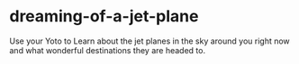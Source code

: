 # dreaming-of-a-jet-plane
Use your Yoto to Learn about the jet planes in the sky around you right now and what wonderful destinations they are headed to.
